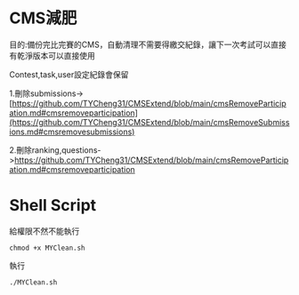 # CMS減肥  
  
目的:備份完比完賽的CMS，自動清理不需要得繳交紀錄，讓下一次考試可以直接有乾淨版本可以直接使用  

Contest,task,user設定紀錄會保留  

1.刪除submissions->[https://github.com/TYCheng31/CMSExtend/blob/main/cmsRemoveParticipation.md#cmsremoveparticipation](https://github.com/TYCheng31/CMSExtend/blob/main/cmsRemoveSubmissions.md#cmsremovesubmissions)      
  
2.刪除ranking,questions->https://github.com/TYCheng31/CMSExtend/blob/main/cmsRemoveParticipation.md#cmsremoveparticipation    


# Shell Script  
給權限不然不能執行
```
chmod +x MYClean.sh
```
執行
```
./MYClean.sh
```
